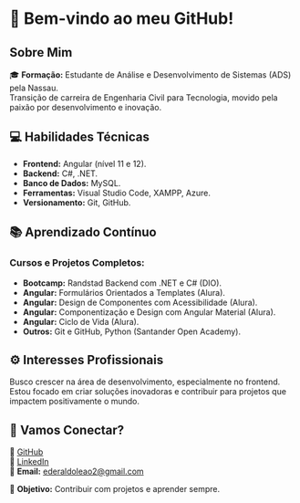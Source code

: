 # 👋 Bem-vindo ao meu GitHub!

## Sobre Mim
🎓 **Formação:** Estudante de Análise e Desenvolvimento de Sistemas (ADS) pela Nassau.  
Transição de carreira de Engenharia Civil para Tecnologia, movido pela paixão por desenvolvimento e inovação.

## 💻 Habilidades Técnicas
- **Frontend:** Angular (nível 11 e 12).  
- **Backend:** C#, .NET.  
- **Banco de Dados:** MySQL.  
- **Ferramentas:** Visual Studio Code, XAMPP, Azure.  
- **Versionamento:** Git, GitHub.

## 📚 Aprendizado Contínuo
### Cursos e Projetos Completos:
- **Bootcamp:** Randstad Backend com .NET e C# (DIO).  
- **Angular:** Formulários Orientados a Templates (Alura).  
- **Angular:** Design de Componentes com Acessibilidade (Alura).  
- **Angular:** Componentização e Design com Angular Material (Alura).  
- **Angular:** Ciclo de Vida (Alura).  
- **Outros:** Git e GitHub, Python (Santander Open Academy).

## ⚙️ Interesses Profissionais
Busco crescer na área de desenvolvimento, especialmente no frontend.  
Estou focado em criar soluções inovadoras e contribuir para projetos que impactem positivamente o mundo.

## 🌱 Vamos Conectar?
🔗 [GitHub](https://github.com/ederaldoneto)  
🔗 [LinkedIn](https://www.linkedin.com/in/ederaldo-le%C3%A3o-2b4957310/)  
📧 **Email:** ederaldoleao2@gmail.com  

🎯 **Objetivo:** Contribuir com projetos e aprender sempre.
